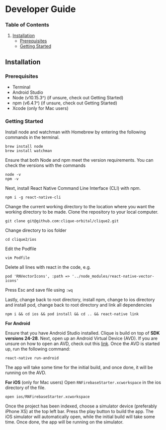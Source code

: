 # Developer Guide
### Table of Contents
1. [Installation](#installation-guide)
    * [Prerequisites](#prerequisites)
    * [Getting Started](#getting-started)


## Installation
### Prerequisites
  * Terminal
  * Android Studio
  * Node (v10.15.3^) (if unsure, check out Getting Started)
  * npm (v6.4.1^) (if unsure, check out Getting Started)
  * Xcode (only for Mac users)
  
### Getting Started
Install node and watchman with Homebrew by entering the following commands in the terminal.

```
brew install node
brew install watchman
```

Ensure that both Node and npm meet the version requirements. You can check the versions with the commands

```
node -v
npm -v
```

Next, install React Native Command Line Interface (CLI) with npm.

`npm i -g react-native-cli`

Change the current working directory to the location where you want the working directory to be made. Clone the repository to your local computer.

`git clone git@github.com:clique-orbital/clique2.git`

Change directory to ios folder

`cd clique2/ios`

Edit the Podfile

`vim Podfile`

Delete all lines with react in the code, e.g.

`pod 'RNVectorIcons', :path => '../node_modules/react-native-vector-icons'`

Press Esc and save file using `:wq`

Lastly, change back to root directory, install npm, change to ios directory and install pod, change back to root directory and link all dependencies

`npm i && cd ios && pod install && cd .. && react-native link`

**For Android**

Ensure that you have Android Studio installed. Clique is build on top of **SDK versions 24-28**. Next, open up an Android Virtual Device (AVD).
If you are unsure on how to open an AVD, check out this [link](https://developer.android.com/studio/run/managing-avds). Once the AVD is started up, run the following command:

`react-native run-android`

The app will take some time for the initial build, and once done, it will be running on the AVD.

**For iOS** (only for Mac users)
Open `RNFirebaseStarter.xcworkspace` in the ios directory of the file.

`open ios/RNFirebaseStarter.xcworkspace`

Once the project has been indexed, choose a simulator device (preferably iPhone XS) at the top left bar. Press the play button to build the app.
The iOS simulator will automatically open, while the initial build will take some time. Once done, the app will be running on the simulator.
